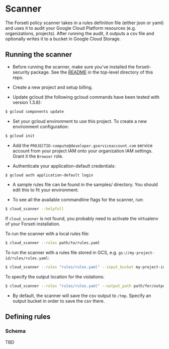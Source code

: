 # Scanner

The Forseti policy scanner takes in a rules definition file (either json or
yaml) and uses it to audit your Google Cloud Platform resources (e.g.
organizations, projects). After running the audit, it outputs a csv file and
optionally writes it to a bucket in Google Cloud Storage.

## Running the scanner

* Before running the scanner, make sure you've installed the forseti-security
  package. See the [README](/README.md) in the top-level directory of this repo.

* Create a new project and setup billing.

* Update gcloud (the following gcloud commands have been tested with version
  1.3.8):

```sh
$ gcloud components update
```

* Set your gcloud environment to use this project. To create a new environment
  configuration:

```sh
$ gcloud init
```

* Add the `PROJECTID-compute@developer.gserviceaccount.com` service account from
  your project IAM onto your organization IAM settings. Grant it the `Browser`
  role.

* Authenticate your application-default credentials:

```sh
$ gcloud auth application-default login
```

* A sample rules file can be found in the samples/ directory. You should edit
  this to fit your environment.

* To see all the available commandline flags for the scanner, run:

```sh
$ cloud_scanner --helpfull
```

If `cloud_scanner` is not found, you probably need to activate the virtualenv of
your Forseti installation.

To run the scanner with a local rules file:

```sh
$ cloud_scanner --rules path/to/rules.yaml
```

To run the scanner with a rules file stored in GCS, e.g.
`gs://my-project-id/rules/rules.yaml`:

```sh
$ cloud_scanner --rules "rules/rules.yaml" --input_bucket my-project-id
```

To specify the output location for the violations:

```sh
$ cloud_scanner --rules "rules/rules.yaml" --output_path path/for/output/
```

* By default, the scanner will save the csv output to `/tmp`. Specify an output bucket
in order to save the csv there.


## Defining rules

### Schema

TBD

```yaml
```
